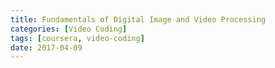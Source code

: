 ```yaml
---
title: Fundamentals of Digital Image and Video Processing
categories: [Video Coding]
tags: [coursera, video-coding]
date: 2017-04-09
---
```


